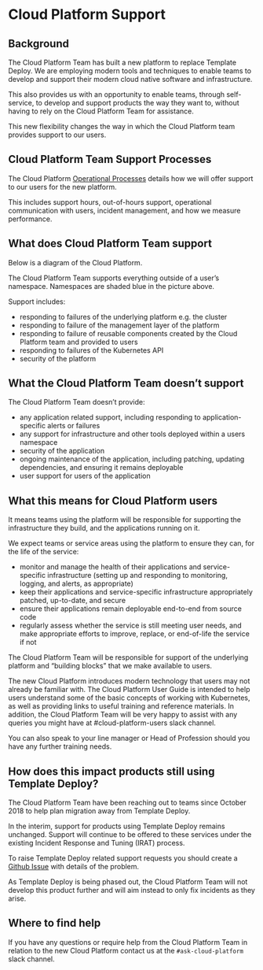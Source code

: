 # Cloud Platform Support

## Background

The Cloud Platform Team has built a new platform to replace Template Deploy. We are employing modern tools and techniques to enable teams to develop and support their modern cloud native software and infrastructure.

This also provides us with an opportunity to enable teams, through self-service, to develop and support products the way they want to, without having to rely on the Cloud Platform Team for assistance.

This new flexibility changes the way in which the Cloud Platform team provides support to our users.

## Cloud Platform Team Support Processes

The Cloud Platform [Operational Processes](#operational-processes.md) details how we will offer support to our users for the new platform.

This includes support hours, out-of-hours support, operational communication with users, incident management, and how we measure performance. 

## What does Cloud Platform Team support

Below is a diagram of the Cloud Platform.



The Cloud Platform Team supports everything outside of a user’s namespace. Namespaces are shaded blue in the picture above.

Support includes:
* responding to failures of the underlying platform e.g. the cluster
* responding to failure of the management layer of the platform
* responding to failure of reusable components created by the Cloud Platform team and provided to users 
* responding to failures of the Kubernetes API 
* security of the platform  

## What the Cloud Platform Team doesn’t support

The Cloud Platform Team doesn’t provide:
* any application related support, including responding to application-specific alerts or failures
* any support for infrastructure and other tools deployed within a users namespace
* security of the application
* ongoing maintenance of the application, including patching, updating dependencies, and ensuring it remains deployable
* user support for users of the application

## What this means for Cloud Platform users

It means teams using the platform will be responsible for supporting the infrastructure they build, and the applications running on it.

We expect teams or service areas using the platform to ensure they can, for the life of the service:
* monitor and manage the health of their applications and service-specific infrastructure (setting up and responding to monitoring, logging, and alerts, as appropriate)
* keep their applications and service-specific infrastructure appropriately patched, up-to-date, and secure
* ensure their applications remain deployable end-to-end from source code
* regularly assess whether the service is still meeting user needs, and make appropriate efforts to improve, replace, or end-of-life the service if not

The Cloud Platform Team will be responsible for support of the underlying platform and “building blocks” that we make available to users.

The new Cloud Platform introduces modern technology that users may not already be familiar with. The Cloud Platform User Guide is intended to help users understand some of the basic concepts of working with Kubernetes, as well as providing links to useful training and reference materials. In addition, the Cloud Platform Team will be very happy to assist with any queries you might have at #cloud-platform-users slack channel.

You can also speak to your line manager or Head of Profession should you have any further training needs.

## How does this impact products still using Template Deploy?

The Cloud Platform Team have been reaching out to teams since October 2018 to help plan migration away from Template Deploy.

In the interim, support for products using Template Deploy remains unchanged. Support will continue to be offered to these services under the existing Incident Response and Tuning (IRAT) process. 

To raise Template Deploy related support requests you should create a [Github Issue](http://goo.gl/msfGiS) with details of the problem.

As Template Deploy is being phased out, the Cloud Platform Team will not develop this product further and will aim instead to only fix incidents as they arise.

## Where to find help

If you have any questions or require help from the Cloud Platform Team in relation to the new Cloud Platform contact us at the `#ask-cloud-platform` slack channel.



